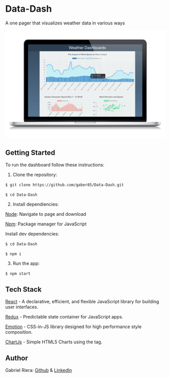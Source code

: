 # Data-Dash
A one pager that visualizes weather data in various ways

<p align="center">
<img alt="dashboard screenshot" src="https://github.com/gaber85/Data-Dash/blob/master/Screen%20Shot.png?raw=true" />
</p>

## Getting Started

To run the dashboard follow these instructions: 

1. Clone the repository:

  `$ git clone https://github.com/gaber85/Data-Dash.git`

  `$ cd Data-Dash`
  
2. Install dependiencies:

  [Node](https://nodejs.org/en/): Navigate to page and download

  [Npm](https://www.npmjs.com/): Package manager for JavaScript
  
  Install dev dependencies:

  `$ cd Data-Dash`
  
  `$ npm i`
  
3. Run the app: 

  `$ npm start`
  
## Tech Stack

[React](https://github.com/facebook/react) - A declarative, efficient, and flexible JavaScript library for building user interfaces. 

[Redux](https://github.com/reduxjs/redux) - Predictable state container for JavaScript apps.

[Emotion](https://github.com/emotion-js/emotion) - CSS-in-JS library designed for high performance style composition.

[ChartJs](https://github.com/chartjs/Chart.js) - Simple HTML5 Charts using the <canvas> tag.
  
## Author

Gabriel Riera: [Github](https://github.com/gaber85) & [LinkedIn](https://www.linkedin.com/in/griera/)
